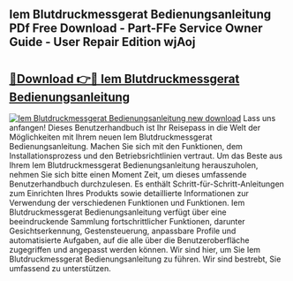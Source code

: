 ## Iem Blutdruckmessgerat Bedienungsanleitung PDf Free Download - Part-FFe Service Owner Guide - User Repair Edition wjAoj

# <h2><a href="http://df3dqkt.blite.top/?on=Iem+Blutdruckmessgerat+Bedienungsanleitung">🔗Download 👉🔴 Iem Blutdruckmessgerat Bedienungsanleitung</a></h2>

[![Iem Blutdruckmessgerat Bedienungsanleitung new download](https://i.imgur.com/lujVjoI.png)](http://df3dqkt.blite.top/?on=Iem+Blutdruckmessgerat+Bedienungsanleitung)
Lass uns anfangen! Dieses Benutzerhandbuch ist Ihr Reisepass in die Welt der Möglichkeiten mit Ihrem neuen Iem Blutdruckmessgerat Bedienungsanleitung. Machen Sie sich mit den Funktionen, dem Installationsprozess und den Betriebsrichtlinien vertraut. Um das Beste aus Ihrem Iem Blutdruckmessgerat Bedienungsanleitung herauszuholen, nehmen Sie sich bitte einen Moment Zeit, um dieses umfassende Benutzerhandbuch durchzulesen. Es enthält Schritt-für-Schritt-Anleitungen zum Einrichten Ihres Produkts sowie detaillierte Informationen zur Verwendung der verschiedenen Funktionen und Funktionen. Iem Blutdruckmessgerat Bedienungsanleitung verfügt über eine beeindruckende Sammlung fortschrittlicher Funktionen, darunter Gesichtserkennung, Gestensteuerung, anpassbare Profile und automatisierte Aufgaben, auf die alle über die Benutzeroberfläche zugegriffen und angepasst werden können. Wir sind hier, um Sie Iem Blutdruckmessgerat Bedienungsanleitung zu führen. Wir sind bestrebt, Sie umfassend zu unterstützen.
